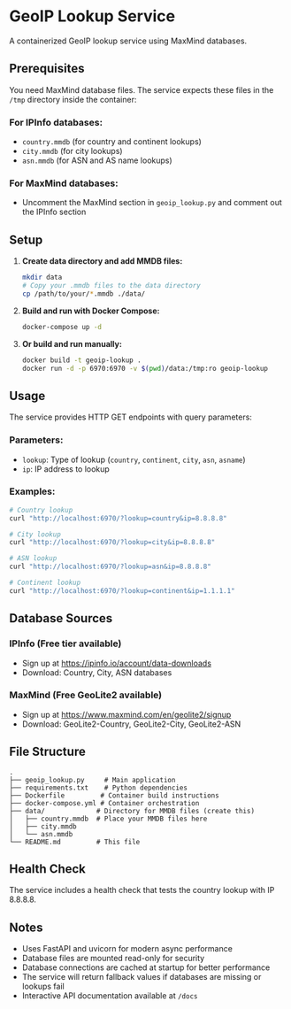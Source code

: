 # GeoIP Lookup Service

A containerized GeoIP lookup service using MaxMind databases.

## Prerequisites

You need MaxMind database files. The service expects these files in the `/tmp` directory inside the container:

### For IPInfo databases:
- `country.mmdb` (for country and continent lookups)
- `city.mmdb` (for city lookups)  
- `asn.mmdb` (for ASN and AS name lookups)

### For MaxMind databases:
- Uncomment the MaxMind section in `geoip_lookup.py` and comment out the IPInfo section

## Setup

1. **Create data directory and add MMDB files:**
   ```bash
   mkdir data
   # Copy your .mmdb files to the data directory
   cp /path/to/your/*.mmdb ./data/
   ```

2. **Build and run with Docker Compose:**
   ```bash
   docker-compose up -d
   ```

3. **Or build and run manually:**
   ```bash
   docker build -t geoip-lookup .
   docker run -d -p 6970:6970 -v $(pwd)/data:/tmp:ro geoip-lookup
   ```

## Usage

The service provides HTTP GET endpoints with query parameters:

### Parameters:
- `lookup`: Type of lookup (`country`, `continent`, `city`, `asn`, `asname`)
- `ip`: IP address to lookup

### Examples:

```bash
# Country lookup
curl "http://localhost:6970/?lookup=country&ip=8.8.8.8"

# City lookup  
curl "http://localhost:6970/?lookup=city&ip=8.8.8.8"

# ASN lookup
curl "http://localhost:6970/?lookup=asn&ip=8.8.8.8"

# Continent lookup
curl "http://localhost:6970/?lookup=continent&ip=1.1.1.1"
```

## Database Sources

### IPInfo (Free tier available)
- Sign up at https://ipinfo.io/account/data-downloads
- Download: Country, City, ASN databases

### MaxMind (Free GeoLite2 available)
- Sign up at https://www.maxmind.com/en/geolite2/signup
- Download: GeoLite2-Country, GeoLite2-City, GeoLite2-ASN

## File Structure

```
.
├── geoip_lookup.py     # Main application
├── requirements.txt    # Python dependencies
├── Dockerfile         # Container build instructions
├── docker-compose.yml # Container orchestration
├── data/             # Directory for MMDB files (create this)
│   ├── country.mmdb  # Place your MMDB files here
│   ├── city.mmdb
│   └── asn.mmdb
└── README.md         # This file
```

## Health Check

The service includes a health check that tests the country lookup with IP 8.8.8.8.

## Notes

- Uses FastAPI and uvicorn for modern async performance
- Database files are mounted read-only for security  
- Database connections are cached at startup for better performance
- The service will return fallback values if databases are missing or lookups fail
- Interactive API documentation available at `/docs`
